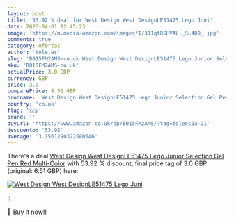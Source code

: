 ```yaml
---
layout: post
title: '53.92 % deal for West Design West DesignLE51475 Lego Juni'
date: 2020-04-01 12:45:23
image: 'https://m.media-amazon.com/images/I/311qtRSHVAL._SL400_.jpg'
comments: true
category: ofertas
author: 'tole.es'
slug: 'B015FM2AMS-co.uk West Design West DesignLE51475 Lego Junior Selection...'
sku: 'B015FM2AMS-co.uk'
actualPrice: 3.0 GBP
currency: GBP
price: 3.0
comparePrice: 6.51 GBP
prodname: 'West Design West DesignLE51475 Lego Junior Selection Gel Pen  Red  Multi-Color'
country: 'co.uk'
flag: '🇬🇧'
brand: ''
buyurl: 'https://www.amazon.co.uk/dp/B015FM2AMS/?tag=tolees0a-21'
descuento: '53.92'
average: '3.1561290322580646'
---
```


There's a deal [West Design West DesignLE51475 Lego Junior Selection Gel Pen  Red  Multi-Color](https://www.amazon.co.uk/dp/B015FM2AMS/?tag=tolees0a-21)  with  53.92 % discount, final price tag of  3.0 GBP (original: 6.51 GBP) here:

[![West Design West DesignLE51475 Lego Juni](https://m.media-amazon.com/images/I/311qtRSHVAL._SL400_.jpg)](https://www.amazon.co.uk/dp/B015FM2AMS/?tag=tolees0a-21)

ℹ️:


[🛒 Buy it now!!](https://www.amazon.co.uk/dp/B015FM2AMS/?tag=tolees0a-21)
